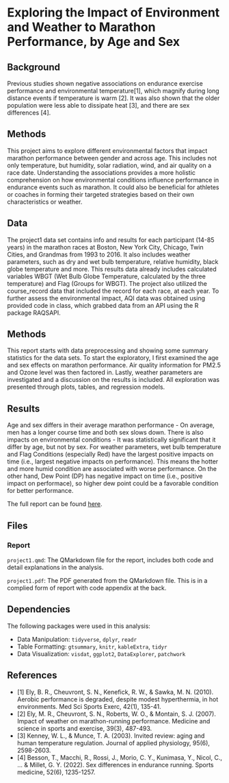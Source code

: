 # Exploring the Impact of Environment and Weather to Marathon Performance, by Age and Sex

## Background

Previous studies shown negative associations on endurance exercise performance and environmental temperature[1], which magnify during long distance events if temperature is warm [2]. It was also shown that the older population were less able to dissipate heat [3], and there are sex differences [4].

## Methods

This project aims to explore different environmental factors that impact marathon performance between gender and across age. This includes not only temperature, but humidity, solar radiation, wind, and air quality on a race date. Understanding the associations provides a more holistic comprehension on how environmental conditions influence performance in endurance events such as marathon. It could also be beneficial for athletes or coaches in forming their targeted strategies based on their own characteristics or weather.

## Data

The project1 data set contains info and results for each participant (14-85 years) in the marathon races at Boston, New York City, Chicago, Twin Cities, and Grandmas from 1993 to 2016. It also includes weather parameters, such as dry and wet bulb temperature, relative humidity, black globe temperature and more. This results data already includes calculated variables WBGT (Wet Bulb Globe Temperature, calculated by the three temperature) and Flag (Groups for WBGT). The project also utilized the course_record data that included the record for each race, at each year. To further assess the environmental impact, AQI data was obtained using provided code in class, which grabbed data from an API using the R package RAQSAPI.

## Methods

This report starts with data preprocessing and showing some summary statistics for the data sets. To start the exploratory, I first examined the age and sex effects on marathon performance. Air quality information for PM2.5 and Ozone level was then factored in. Lastly, weather parameters are investigated and a discussion on the results is included. All exploration was presented through plots, tables, and regression models.

## Results

Age and sex differs in their average marathon performance - On average, men has a longer course time and both sex slows down. There is also impacts on environmental conditions - It was statistically significant that it differ by age, but not by sex. For weather parameters, wet bulb temperature and Flag Conditions (especially Red) have the largest positive impacts on time (i.e., largest negative impacts on performance). This means the hotter and more humid condition are associated with worse performance. On the other hand, Dew Point (DP) has negative impact on time (i.e., positive impact on performace), so higher dew point could be a favorable condition for better performance.

The full report can be found [here](/project1.pdf).

## Files

### Report

`project1.qmd`: The QMarkdown file for the report, includes both code and detail explanations in the analysis.

`project1.pdf`: The PDF generated from the QMarkdown file. This is in a complied form of report with code appendix at the back.

## Dependencies

The following packages were used in this analysis:

-   Data Manipulation: `tidyverse`, `dplyr`, `readr`
-   Table Formatting: `gtsummary`, `knitr`, `kableExtra`, `tidyr`
-   Data Visualization: `visdat`, `ggplot2`, `DataExplorer`, `patchwork`

## References

-   [1] Ely, B. R., Cheuvront, S. N., Kenefick, R. W., & Sawka, M. N. (2010). Aerobic performance is degraded, despite modest hyperthermia, in hot environments. Med Sci Sports Exerc, 42(1), 135-41.
-   [2] Ely, M. R., Cheuvront, S. N., Roberts, W. O., & Montain, S. J. (2007). Impact of weather on marathon-running performance. Medicine and science in sports and exercise, 39(3), 487-493.
-   [3] Kenney, W. L., & Munce, T. A. (2003). Invited review: aging and human temperature regulation. Journal of applied physiology, 95(6), 2598-2603.
-   [4] Besson, T., Macchi, R., Rossi, J., Morio, C. Y., Kunimasa, Y., Nicol, C., ... & Millet, G. Y. (2022). Sex differences in endurance running. Sports medicine, 52(6), 1235-1257.

